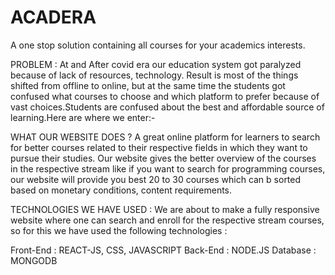 # ACADERA
A one stop solution containing all courses for your academics interests.

PROBLEM :
At and After covid era our education system got paralyzed because of lack of resources, technology. Result is most of the things shifted from offline to online, but at the same time the students got confused what courses to choose and which platform to prefer because of vast choices.Students are confused about the best and affordable source of learning.Here are where we enter:-

WHAT OUR WEBSITE DOES ?
A great online platform for learners to search for better courses related to their respective fields in which they want to pursue their studies. Our website gives the better overview of the courses in the respective stream like if you want to search for programming courses, our website will provide you best 20 to 30 courses which can b sorted based on monetary conditions, content requirements.

TECHNOLOGIES WE HAVE USED : 
We are about to make a fully responsive website where one can search and enroll for the respective stream courses, so for this we have used the following technologies : 
  
   Front-End : REACT-JS, CSS, JAVASCRIPT
   Back-End : NODE.JS
   Database : MONGODB
